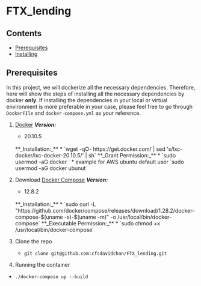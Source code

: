 # FTX_lending

## Contents
* [Prerequisites](#Prerequisites)
* [Installing](#Installing)

## Prerequisites
In this project, we will dockerize all the necessary dependencies. Therefore, here will show the steps of installing all the necessary dependencies by docker **only**. If installing the dependencies in your local or virtual environment is more preferable in your case, please feel free to go through `DockerFIle` and `docker-compose.yml` as your reference.

1. [Docker](https://www.docker.com/products/docker-desktop)
   **_Version:_**
   * 20.10.5
   <br/>
   **_Installation:_**
   * `wget -qO- https://get.docker.com/ | sed 's/lxc-docker/lxc-docker-20.10.5/' | sh`
   **_Grant Permission:_**
   * `sudo usermod -aG docker <username>`
   * example for AWS ubuntu default user `sudo usermod -aG docker ubunut`
   <br/>
2. Download [Docker Compose](https://docs.docker.com/compose/install/)
    **_Version:_**
   * 12.8.2
   <br/>
   **_Installation:_**
   * `sudo curl -L "https://github.com/docker/compose/releases/download/1.28.2/docker-compose-$(uname -s)-$(uname -m)" -o /usr/local/bin/docker-compose`
   **_Executable Permission:_**
   * `sudo chmod +x /usr/local/bin/docker-compose`
   <br/>

3. Clone the repo
    * `git clone git@github.com:cfcdavidchan/FTX_lending.git`
4. Running the container


- `./docker-compose up --build`
